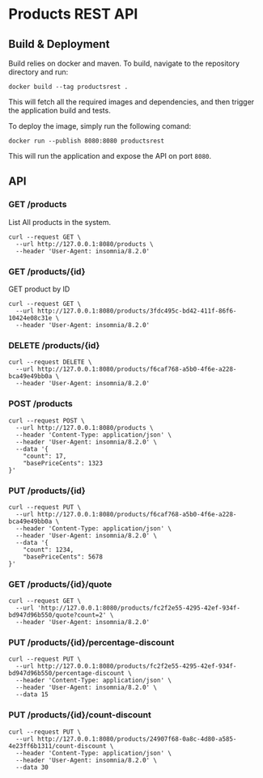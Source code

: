 # Products REST API

## Build & Deployment

Build relies on docker and maven. To build, navigate to the repository directory and run:
```
docker build --tag productsrest . 
```
This will fetch all the required images and dependencies, and then trigger the application build and tests.

To deploy the image, simply run the following comand:
```
docker run --publish 8080:8080 productsrest
```
This will run the application and expose the API on port `8080`.

## API

### GET /products

List All products in the system.
```
curl --request GET \
  --url http://127.0.0.1:8080/products \
  --header 'User-Agent: insomnia/8.2.0'
```

### GET /products/{id}
GET product by ID
```
curl --request GET \
  --url http://127.0.0.1:8080/products/3fdc495c-bd42-411f-86f6-10424e08c31e \
  --header 'User-Agent: insomnia/8.2.0'
```

### DELETE /products/{id}
```
curl --request DELETE \
  --url http://127.0.0.1:8080/products/f6caf768-a5b0-4f6e-a228-bca49e49bb0a \
  --header 'User-Agent: insomnia/8.2.0'
```

### POST /products
```
curl --request POST \
  --url http://127.0.0.1:8080/products \
  --header 'Content-Type: application/json' \
  --header 'User-Agent: insomnia/8.2.0' \
  --data '{
	"count": 17,
	"basePriceCents": 1323
}'
```

### PUT /products/{id}
```
curl --request PUT \
  --url http://127.0.0.1:8080/products/f6caf768-a5b0-4f6e-a228-bca49e49bb0a \
  --header 'Content-Type: application/json' \
  --header 'User-Agent: insomnia/8.2.0' \
  --data '{
	"count": 1234,
	"basePriceCents": 5678
}'
```

### GET /products/{id}/quote
```
curl --request GET \
  --url 'http://127.0.0.1:8080/products/fc2f2e55-4295-42ef-934f-bd947d96b550/quote?count=2' \
  --header 'User-Agent: insomnia/8.2.0'
```

### PUT /products/{id}/percentage-discount
```
curl --request PUT \
  --url http://127.0.0.1:8080/products/fc2f2e55-4295-42ef-934f-bd947d96b550/percentage-discount \
  --header 'Content-Type: application/json' \
  --header 'User-Agent: insomnia/8.2.0' \
  --data 15
```

### PUT /products/{id}/count-discount
```
curl --request PUT \
  --url http://127.0.0.1:8080/products/24907f68-0a8c-4d80-a585-4e23ff6b1311/count-discount \
  --header 'Content-Type: application/json' \
  --header 'User-Agent: insomnia/8.2.0' \
  --data 30
```